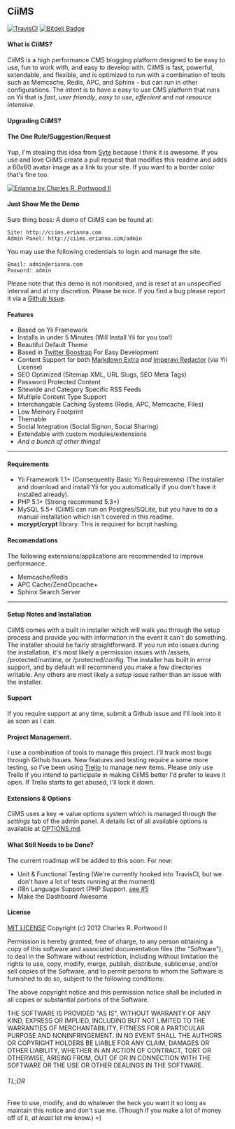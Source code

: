 ## CiiMS
[![TravisCI](https://api.travis-ci.org/charlesportwoodii/CiiMS.png?branch=master,develop, "TravisCI")](https://travis-ci.org/charlesportwoodii/CiiMS)
[![Bitdeli Badge](https://d2weczhvl823v0.cloudfront.net/charlesportwoodii/CiiMS/trend.png)](# "Bitdeli Badge")

#### What is CiiMS?

CiiMS is a high performance CMS blogging platform designed to be easy to use, fun to work with, and easy to develop with. CiiMS is fast, powerful, extendable, and flexible, and is optimized to run with a combination of tools such as Memcache, Redis, APC, and Sphinx - but can run in other configurations. The _intent_ is to have a easy to use CMS platform that runs on Yii that is _fast_, _user friendly_, _easy to use_, _effecient_ and _not resource intensive_.

#### Upgrading CiiMS?
#### The One Rule/Suggestion/Request
Yup, I'm stealing this idea from [Syte](https://github.com/rigoneri/syte) because I think it is awesome. If you use and love CiiMS create a pull request that modifies this readme and adds a 60x60 avatar image as a link to your site. If you want to a border color that's fine too.

[![Erianna by Charles R. Portwood II](https://secure.gravatar.com/avatar/7ea3ae65556979b64ba8cde5cd51c667?s=60, "Erianna by Charles R. Portwood II")](http://www.erianna.com)

#### Just Show Me the Demo
Sure thing boss: A demo of CiiMS can be found at:

    Site: http://ciims.erianna.com
    Admin Panel: http://ciims.erianna.com/admin
    
You may use the following credentials to login and manage the site.

    Email: admin@erianna.com
    Pasword: admin

Please note that this demo is not monitored, and is reset at an unspecified interval and at my discretion. Please be nice. If you find a bug please report it via a [Github Issue](https://github.com/charlesportwoodii/CiiMS/issues).

#### Features

* Based on Yii Framework
* Installs in under 5 Minutes (Will Install Yii for you too!)
* Beautiful Default Theme
* Based in [Twitter Boostrap](http://yii-booster.clevertech.biz/) For Easy Development
* Content Support for both [Markdown Extra](http://daringfireball.net/projects/markdown/) _and_ [Imperavi Redactor](http://imperavi.com/redactor/) (via Yii License)
* SEO Optimized (Sitemap XML, URL Slugs, SEO Meta Tags)
* Password Protected Content
* Sitewide and Category Specific RSS Feeds
* Multiple Content Type Support
* Interchangable Caching Systems (Redis, APC, Memcache, Files)
* Low Memory Footprint
* Themable
* Social Integration (Social Signon, Social Sharing)
* Extendable with custom modules/extensions
* _And a bunch of other things!_

------------------

#### Requirements

* Yii Framework 1.1+ (Consequently Basic Yii Requirements) (The installer and download and install Yii for you automatically if you don't have it installed already).
* PHP 5.1+ (Strong recommend 5.3+)
* MySQL 5.5+ (CiiMS can run on Postgres/SQLite, but you have to do a manual installation which isn't covered in this readme.
* __mcrypt/crypt__ library. This is required for bcrpt hashing.

#### Recomendations
The following extensions/applications are recommended to improve performance.

* Memcache/Redis
* APC Cache/ZendOpcache+
* Sphinx Search Server

------------------

#### Setup Notes and Installation
CiiMS comes with a built in installer which will walk you through the setup process and provide you with information in the event it can't do something. The installer should be fairly straightforward. If you run into issues during the installation, it's most likely a permission issues with /assets, /protected/runtime, or /protected/config. The installer has built in error support, and by default will recommend you make a few directories writable. Any others are most likely a _setup_ issue rather than an issue with the installer.

#### Support
If you require support at any time, submit a Github issue and I'll look into it as soon as I can. 

#### Project Management.
I use a combination of tools to manage this project. I'll track most bugs through Github Issues. New features and testing require a some more testing, so I've been using [Trello](https://trello.com/board/ciims/501db2c1467ee918041c158e) to manage new items.
Please only use Trello if you intend to participate in making CiiMS better I'd prefer to leave it open. If Trello starts to get abused, I'll lock it down.

#### Extensions & Options
CiiMS uses a key => value options system which is managed through the _settings_ tab of the admin panel. A details list of all available options is available at [OPTIONS.md](OPTIONS.md).

#### What Still Needs to be Done?
The current roadmap will be added to this soon. For now:

* Unit & Functional Testing (We're currently hooked into TravisCI, but we don't have a lot of tests running at the moment)
* i18n Language Support (PHP Support. [see #5](https://github.com/charlesportwoodii/CiiMS/issues/5)
* Make the Dashboard Awesome

#### License

[MIT LICENSE](http://opensource.org/licenses/MIT)
Copyright (c) 2012 Charles R. Portwood II

Permission is hereby granted, free of charge, to any person obtaining a copy of this software and associated documentation files (the "Software"), to deal in the Software without restriction, including without limitation the rights to use, copy, modify, merge, publish, distribute, sublicense, and/or sell copies of the Software, and to permit persons to whom the Software is furnished to do so, subject to the following conditions:

The above copyright notice and this permission notice shall be included in all copies or substantial portions of the Software.

THE SOFTWARE IS PROVIDED "AS IS", WITHOUT WARRANTY OF ANY KIND, EXPRESS OR IMPLIED, INCLUDING BUT NOT LIMITED TO THE WARRANTIES OF MERCHANTABILITY, FITNESS FOR A PARTICULAR PURPOSE AND NONINFRINGEMENT. IN NO EVENT SHALL THE AUTHORS OR COPYRIGHT HOLDERS BE LIABLE FOR ANY CLAIM, DAMAGES OR OTHER LIABILITY, WHETHER IN AN ACTION OF CONTRACT, TORT OR OTHERWISE, ARISING FROM, OUT OF OR IN CONNECTION WITH THE SOFTWARE OR THE USE OR OTHER DEALINGS IN THE SOFTWARE.

###### TL;DR
Free to use, modify, and do whatever the heck you want it so long as maintain this notice and don't sue me. (Though if you make a lot of money off of it, _at least_ let me know.) =)
